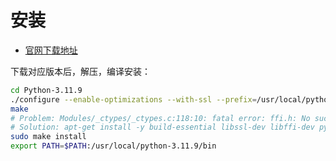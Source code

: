 # 安装

- [官网下载地址](https://www.python.org/downloads/)

下载对应版本后，解压，编译安装：

```sh
cd Python-3.11.9
./configure --enable-optimizations --with-ssl --prefix=/usr/local/python-3.11.9
make
# Problem: Modules/_ctypes/_ctypes.c:118:10: fatal error: ffi.h: No such file or directory
# Solution: apt-get install -y build-essential libssl-dev libffi-dev python-dev
sudo make install
export PATH=$PATH:/usr/local/python-3.11.9/bin
```

